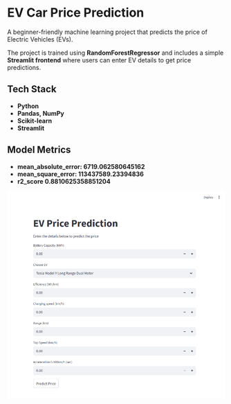 # EV Car Price Prediction

A beginner-friendly machine learning project that predicts the price of Electric Vehicles (EVs).

The project is trained using **RandomForestRegressor** and includes a simple **Streamlit frontend** where users can enter EV details to get price predictions.

## Tech Stack

- **Python**
- **Pandas, NumPy**
- **Scikit-learn**
- **Streamlit**

## Model Metrics

- **mean_absolute_error: 6719.062580645162**
- **mean_square_error: 113437589.23394836**
- **r2_score 0.8810625358851204**

![alt text](img1.PNG)